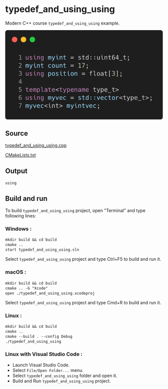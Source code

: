 # typedef_and_using_using

Modern C++ course `typedef_and_using_using` example.

![typedef_and_using_using](../../../../docs/pictures/language_basics/typedef_and_using_using.png)

## Source

[typedef_and_using_using.cpp](typedef_and_using_using.cpp)

[CMakeLists.txt](CMakeLists.txt)

## Output

```
using
```

## Build and run

To build `typedef_and_using_using` project, open "Terminal" and type following lines:

### Windows :

``` shell
mkdir build && cd build
cmake .. 
start typedef_and_using_using.sln
```

Select `typedef_and_using_using` project and type Ctrl+F5 to build and run it.

### macOS :

``` shell
mkdir build && cd build
cmake .. -G "Xcode"
open ./typedef_and_using_using.xcodeproj
```

Select `typedef_and_using_using` project and type Cmd+R to build and run it.

### Linux :

``` shell
mkdir build && cd build
cmake .. 
cmake --build . --config Debug
./typedef_and_using_using
```

### Linux with Visual Studio Code :

* Launch Visual Studio Code.
* Select `File/Open Folder...` menu.
* Select `typedef_and_using_using` folder and open it.
* Build and Run `typedef_and_using_using` project.
